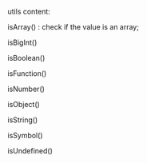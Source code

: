 utils content:

isArray() : check if the value is an array;

isBigInt()

isBoolean()

isFunction()

isNumber()

isObject()

isString()

isSymbol()

isUndefined()
